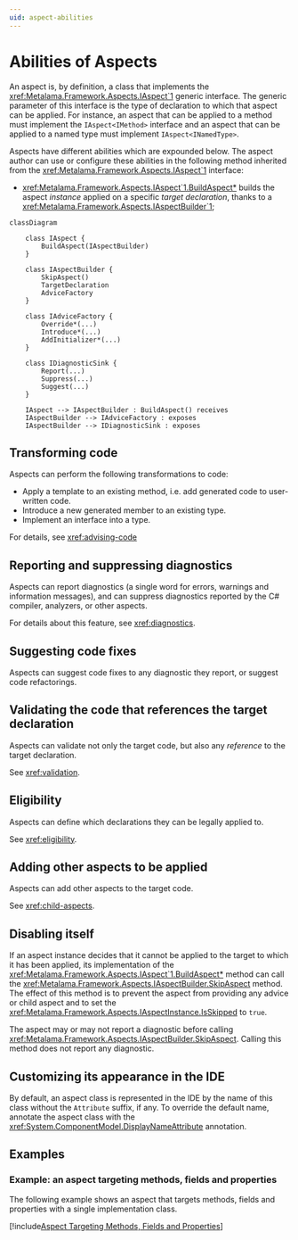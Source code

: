 ```yaml
---
uid: aspect-abilities
---
```


# Abilities of Aspects

[comment]: # (TODO: what is the relationship between aspects and attributes)
[comment]: # (TODO: what is the Aspect base class)

An aspect is, by definition, a class that implements the <xref:Metalama.Framework.Aspects.IAspect`1> generic interface. The generic parameter of this interface is the type of declaration to which that aspect can be applied. For instance, an aspect that can be applied to a method must implement the `IAspect<IMethod>` interface and an aspect that can be applied to a named type must implement `IAspect<INamedType>`.

Aspects have different abilities which are expounded below. The aspect author can use or configure these abilities in the following method <!--- as you only list one method this should be singular -->inherited from the <xref:Metalama.Framework.Aspects.IAspect`1> interface:

* <xref:Metalama.Framework.Aspects.IAspect`1.BuildAspect*> builds the aspect _instance_ applied on a specific _target declaration_, thanks to a <xref:Metalama.Framework.Aspects.IAspectBuilder`1>;

```mermaid
classDiagram
    
    class IAspect {
        BuildAspect(IAspectBuilder)
    }

    class IAspectBuilder {
        SkipAspect()
        TargetDeclaration
        AdviceFactory
    }

    class IAdviceFactory {
        Override*(...)
        Introduce*(...)
        AddInitializer*(...)
    }

    class IDiagnosticSink {
        Report(...)
        Suppress(...)
        Suggest(...)
    }

    IAspect --> IAspectBuilder : BuildAspect() receives
    IAspectBuilder --> IAdviceFactory : exposes
    IAspectBuilder --> IDiagnosticSink : exposes

```


## Transforming code

Aspects can perform the following transformations to code:

* Apply a template to an existing method, i.e. add generated code to user-written code.
* Introduce a new generated member to an existing type.
* Implement an interface into a type.

For details, see <xref:advising-code>


## Reporting and suppressing diagnostics

Aspects can report diagnostics (a single word for errors, warnings and information messages), and can suppress diagnostics reported by the C# compiler, analyzers, or other aspects.

For details about this feature, see <xref:diagnostics>.

## Suggesting code fixes

Aspects can suggest code fixes to any diagnostic they report, or suggest code refactorings.


## Validating the code that references the target declaration

Aspects can validate not only the target code, but also any _reference_ to the target declaration.

See <xref:validation>.


## Eligibility

Aspects can define which declarations they can be legally applied to.

See <xref:eligibility>.


## Adding other aspects to be applied

Aspects can add other aspects to the target code.

See <xref:child-aspects>.


## Disabling itself

If an aspect instance decides that it cannot be applied to the target to which it has been applied, its implementation of the <xref:Metalama.Framework.Aspects.IAspect`1.BuildAspect*> method can call the <xref:Metalama.Framework.Aspects.IAspectBuilder.SkipAspect> method. The effect of this method is to prevent the aspect from providing any advice or child aspect and to set the <xref:Metalama.Framework.Aspects.IAspectInstance.IsSkipped> to `true`.

The aspect may or may not report a diagnostic before calling <xref:Metalama.Framework.Aspects.IAspectBuilder.SkipAspect>. Calling this method does not report any diagnostic.

## Customizing its appearance in the IDE

By default, an aspect class is represented in the IDE by the name of this class without the `Attribute` suffix, if any. To override the default name, annotate the aspect class with the <xref:System.ComponentModel.DisplayNameAttribute> annotation.



## Examples



### Example: an aspect targeting methods, fields and properties

The following example shows an aspect that targets methods, fields and properties with a single implementation class.

[!include[Aspect Targeting Methods, Fields and Properties](../../../code/Metalama.Documentation.SampleCode.AspectFramework/LogMethodAndProperty.cs)]

[comment]: # (TODO: Code model versioning)